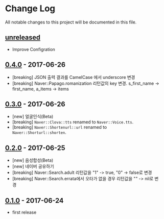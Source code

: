 # Change Log
All notable changes to this project will be documented in this file.

## [unreleased]
- Improve Configration

## [0.4.0] - 2017-06-26
- [breaking] JSON 출력 결과를 CamelCase 에서 underscore 변경
- [breaking] Naver::Papago.romanization 리턴값의 key 변경. s_first_name -> first_name,
  a_items -> items

## [0.3.0] - 2017-06-26
- [new] 얼굴인식(Beta)
- [breaking] `Naver::Clova::tts` renamed to `Naver::Voice.tts`.
- [breaking] `Naver::Shortenurl::url` renamed to `Naver::Shorturl::shorten`.

## [0.2.0] - 2017-06-25
- [new] 음성합성(Beta)
- [new] 네이버 공유하기
- [breaking] Naver::Search.adult 리턴값을 "1" -> true, "0" -> false로 변경
- [breaking] Naver::Search.errata에서 오타가 없을 경우 리턴값을 "" -> nil로 변경

## [0.1.0] - 2017-06-24

- first release

[0.1.0]: https://github.com/kimsuelim/naver-sdk-ruby/releases/tag/v0.1.0
[0.2.0]: https://github.com/kimsuelim/naver-sdk-ruby/compare/v0.1.0...v0.2.0
[0.3.0]: https://github.com/kimsuelim/naver-sdk-ruby/compare/v0.2.0...v0.3.0
[0.4.0]: https://github.com/kimsuelim/naver-sdk-ruby/compare/v0.3.0...v0.4.0
[unreleased]: https://github.com/kimsuelim/naver-sdk-ruby/compare/v0.4.0...HEAD
